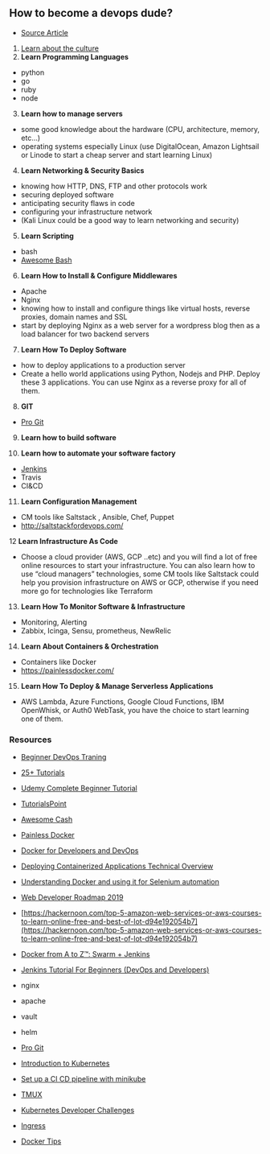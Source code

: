 ## How to become a devops dude?

- [Source Article](https://hackernoon.com/the-roadmap-to-become-a-devops-dude-from-server-to-serverless-dd97420f640e)

1. [Learn about the culture](https://medium.com/faun/the-15-point-devops-check-list-8cd2afb4a448)
2. **Learn Programming Languages**
  - python
  - go
  - ruby
  - node
3. **Learn how to manage servers**
  - some good knowledge about the hardware (CPU, architecture, memory, etc...)
  - operating systems especially Linux (use DigitalOcean, Amazon Lightsail or Linode to start a cheap server and start learning Linux)
4. **Learn Networking & Security Basics**
  - knowing how HTTP, DNS, FTP and other protocols work
  - securing deployed software
  - anticipating security flaws in code
  - configuring your infrastructure network
  - (Kali Linux could be a good way to learn networking and security)
  
5. **Learn Scripting**
  - bash
  - [Awesome Bash](https://github.com/awesome-lists/awesome-bash)
  
6.  **Learn How to Install & Configure Middlewares**
  - Apache
  - Nginx
  - knowing how to install and configure things like virtual hosts, reverse proxies, domain names and SSL 
  - start by deploying Nginx as a web server for a wordpress blog then as a load balancer for two backend servers
  
 7. **Learn How To Deploy Software**
 - how to deploy applications to a production server
 - Create a hello world applications using Python, Nodejs and PHP. Deploy these 3 applications. You can use Nginx as a reverse proxy for all of them.
 
8. **GIT**
  - [Pro Git](https://www.amazon.com/gp/product/1430218339/ref=as_li_tl?ie=UTF8&tag=eon01-20&camp=1789&creative=9325&linkCode=as2&creativeASIN=1430218339&linkId=5a10b59c9f9568691a9162ddc873532c)
  
9. **Learn how to build software**

10. **Learn how to automate your software factory**
  - [Jenkins](https://automationstepbystep.com/jenkins/) 
  - Travis
  - CI&CD
  
11. **Learn Configuration Management**

  - CM tools like Saltstack , Ansible, Chef, Puppet
  - http://saltstackfordevops.com/
  
12 **Learn Infrastructure As Code**
  - Choose a cloud provider (AWS, GCP ..etc) and you will find a lot of free online resources to start your infrastructure. You can also learn how to use “cloud managers” technologies, some CM tools like Saltstack could help you provision infrastructure on AWS or GCP, otherwise if you need more go for technologies like Terraform
  
13. **Learn How To Monitor Software & Infrastructure**
  - Monitoring, Alerting
  - Zabbix, Icinga, Sensu, prometheus, NewRelic

14. **Learn About Containers & Orchestration**
  - Containers like Docker
  - https://painlessdocker.com/
  
15. **Learn How To Deploy & Manage Serverless Applications**
  - AWS Lambda, Azure Functions, Google Cloud Functions, IBM OpenWhisk, or Auth0 WebTask, you have the choice to start learning one of them.
  
  


### Resources
- [Beginner DevOps Traning](https://www.guru99.com/devops-tutorial.html)
- [25+ Tutorials](https://www.softwaretestinghelp.com/devops-tutorials/)
- [Udemy Complete Beginner Tutorial](https://www.udemy.com/course/devops-docker-complete-guide-hands-on-with-practical/)
- [TutorialsPoint](https://www.tutorialspoint.com/devops_tutorials.htm)
- [Awesome Cash](https://github.com/awesome-lists/awesome-bash)
- [Painless Docker](https://painlessdocker.com/)
- [Docker for Developers and DevOps](https://www.udemy.com/course/docker-for-developers/?LSNPUBID=JVFxdTr9V80&ranEAID=JVFxdTr9V80&ranMID=39197&ranSiteID=JVFxdTr9V80-ytNnesxY2yJ.PFcgst2Nrw)
- [Deploying Containerized Applications Technical Overview](https://www.udemy.com/course/deploying-containerized-applications-technical-overview/?LSNPUBID=JVFxdTr9V80&ranEAID=JVFxdTr9V80&ranMID=39197&ranSiteID=JVFxdTr9V80-FKMS24hUfvowYikKiWuc6g)
- [Understanding Docker and using it for Selenium automation](udemy.com/course/understanding-docker-performing-selenium-automation/)
- [Web Developer Roadmap 2019](https://github.com/kamranahmedse/developer-roadmap#-devops-roadmap)
- [https://hackernoon.com/top-5-amazon-web-services-or-aws-courses-to-learn-online-free-and-best-of-lot-d94e192054b7](https://hackernoon.com/top-5-amazon-web-services-or-aws-courses-to-learn-online-free-and-best-of-lot-d94e192054b7)
- [Docker from A to Z™: Swarm + Jenkins](https://www.udemy.com/course/a-practical-guide-to-docker-swarm-and-jenkins/)
- [Jenkins Tutorial For Beginners (DevOps and Developers)](https://www.udemy.com/course/jenkins-tutorial-for-beginners-devops-and-developers/)
- nginx
- apache
- vault
- helm
- [Pro Git](https://www.amazon.com/gp/product/1430218339/ref=as_li_tl?ie=UTF8&tag=eon01-20&camp=1789&creative=9325&linkCode=as2&creativeASIN=1430218339&linkId=5a10b59c9f9568691a9162ddc873532c)

- [Introduction to Kubernetes](https://www.jeremyjordan.me/kubernetes/?utm_campaign=kaptain%20-%20The%20Best%20Distributed%20Systems%20Stories&utm_content=Faun%20%F0%9F%A6%88%20Kaptain%20%23193%3A%20Project%20Antrea%2C%20Container%20Platform%20Networking%20at%20Cruise%20%26%20KubeCon%202019%2C%20San%20Diego&utm_medium=email&utm_source=faun)
- [Set up a CI CD pipeline with minikube](https://medium.com/faun/set-up-a-ci-cd-pipeline-with-kubernetes-minikube-de2bacf7caab)
- [TMUX](https://linuxize.com/post/getting-started-with-tmux/)
- [Kubernetes Developer Challenges](https://medium.com/faun/more-than-just-a-developer-kubernetes-deployment-challenges-and-choosing-the-tools-to-address-8be3f0b8039a)
- [Ingress](https://medium.com/faun/securing-k8s-application-using-ingress-rule-nginx-ingress-controller-a819b0e11281)
- [Docker Tips](https://offby2.com/posts/001-docker-lesser-known-tips/?utm_campaign=Newsletter&utm_source=hs_email&utm_medium=email&utm_content=79809318&_hsenc=p2ANqtz-_rPx5gYJeg0AeXK1nGSiXLg08R_fLXEUvxcB46LfhrcUTi3IkxJU_1fZu6navz-44JHfvWPq9cWwywvQQ2S1X3iQYvNg&_hsmi=79809318)

